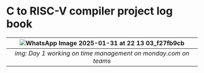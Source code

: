 # C to RISC-V compiler project log book


<div align="center">
    
|![WhatsApp Image 2025-01-31 at 22 13 03_f27fb9cb](https://github.com/user-attachments/assets/c64cf293-62be-419b-a079-ff6ad50bf4ce)|
|:--:|
|*img: Day 1 working on time management on monday.com on teams*|

</div>
